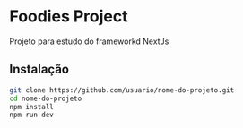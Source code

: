 # Foodies Project

Projeto para estudo do frameworkd NextJs

## Instalação

```bash
git clone https://github.com/usuario/nome-do-projeto.git
cd nome-do-projeto
npm install
npm run dev
